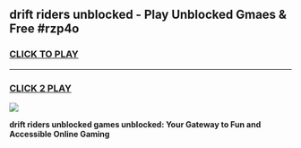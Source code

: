 
## drift riders unblocked - Play Unblocked Gmaes & Free #rzp4o
<h3>
<a href="https://news.freeplayer.one?title=drift_riders_unblocked&ref=26F">CLICK TO PLAY</a></h3>
<hr>

<h3>
<a href="https://news.freeplayer.one?title=drift_riders_unblocked&ref=26F">CLICK 2 PLAY</a>
  
</h3>

<a href="https://news.freeplayer.one?title=drift_riders_unblocked&ref=26F/"><img src="https://clearcache.store/games.png"></a>


**drift riders unblocked games unblocked: Your Gateway to Fun and Accessible Online Gaming**
